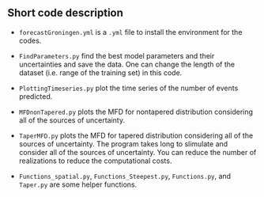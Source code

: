 


## Short code description
* `forecastGroningen.yml` is a `.yml` file to install the environment for the codes.
* `FindParameters.py` find the best model parameters and their uncertainties and save the data. One can change the length of the dataset (i.e. range of the training set) in this code.
* `PlottingTimeseries.py` plot the time series of the number of events predicted.
* `MFDnonTapered.py` plots the MFD for nontapered distribution considering all of the sources of uncertainty.


* `TaperMFD.py` plots the MFD for tapered distribution considering all of the sources of uncertainty. The program takes long to slimulate and consider all of the sources of uncertainty. You can reduce the number of realizations to reduce the computational costs.


* `Functions_spatial.py`, `Functions_Steepest.py`, `Functions.py`, and `Taper.py` are some helper functions.

